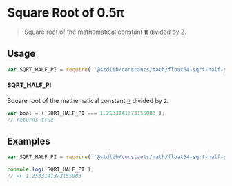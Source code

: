 <!--

@license Apache-2.0

Copyright (c) 2018 The Stdlib Authors.

Licensed under the Apache License, Version 2.0 (the "License");
you may not use this file except in compliance with the License.
You may obtain a copy of the License at

   http://www.apache.org/licenses/LICENSE-2.0

Unless required by applicable law or agreed to in writing, software
distributed under the License is distributed on an "AS IS" BASIS,
WITHOUT WARRANTIES OR CONDITIONS OF ANY KIND, either express or implied.
See the License for the specific language governing permissions and
limitations under the License.

-->

# Square Root of 0.5π

> Square root of the mathematical constant [π][@stdlib/constants/math/float64-pi] divided by 2.

<section class="usage">

## Usage

```javascript
var SQRT_HALF_PI = require( '@stdlib/constants/math/float64-sqrt-half-pi' );
```

#### SQRT_HALF_PI

Square root of the mathematical constant [π][@stdlib/constants/math/float64-pi] divided by `2`.

```javascript
var bool = ( SQRT_HALF_PI === 1.2533141373155003 );
// returns true
```

</section>

<!-- /.usage -->

<section class="examples">

## Examples

<!-- TODO: better example -->

<!-- eslint no-undef: "error" -->

```javascript
var SQRT_HALF_PI = require( '@stdlib/constants/math/float64-sqrt-half-pi' );

console.log( SQRT_HALF_PI );
// => 1.2533141373155003
```

</section>

<!-- /.examples -->

<section class="links">

[@stdlib/constants/math/float64-pi]: https://github.com/stdlib-js/stdlib/tree/develop/lib/node_modules/%40stdlib/constants/math/float64-pi

</section>

<!-- /.links -->
